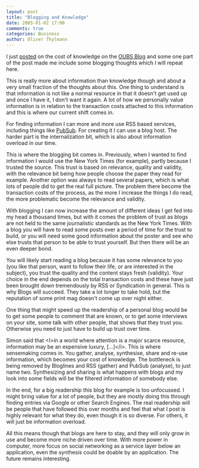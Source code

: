```yaml
---
layout: post
title: "Blogging and Knowledge"
date: 2005-01-02 17:00
comments: true
categories: Business
author: Oliver Thylmann
---
```



I just [posted](http://owt.typepad.com/oubs/2005/01/the_cost_of_kno.html) on the cost of knowledge on the [OUBS Blog](http://owt.typepad.com/oubs/) and some one part of the post made me include some blogging thoughts which I will repeat here.

This is really more about information than knowledge though and about a very small fraction of the thoughts about this. One thing to understand is that information is not like a normal resource in that it doesn't get used up and once I have it, I don't want it again. A lot of how we personally value information is in relation to the transaction costs attached to this information and this is where our current shift comes in.

For finding information I can more and more use RSS based services, including things like [PubSub](http://www.pubsub.com/). For creating it I can use a blog host. The harder part is the internalization bit, which is also about information overload in our time. 

This is where the blogging bit comes in. Previously, when I wanted to find information I would use the New York Times (for example), partly because I trusted the source. This trust is based on relevance, quality and validity, with the relevance bit being how people choose the paper they read for example. Another option was always to read several papers, which is what lots of people did to get the real full picture. The problem there become the transaction costs of the process, as the more I increase the things I do read, the more problematic become the relevance and validity. 

With blogging I can now increase the amount of different ideas I get fed into my head a thousand times, but with it comes the problem of trust as blogs are not held to the same journalistic standards as the New York Times. With a blog you will have to read some posts over a period of time for the trust to build, or you will need some good information about the poster and see who else trusts that person to be able to trust yourself. But then there will be an even deeper bond. 

You will likely start reading a blog because it has some relevance to you (you like that person, want to follow their life, or are interested in the subject), you trust the quality and the content stays fresh (validity). Your choice in the end depends on the total transaction costs and these have just been brought down tremendously by RSS or Syndication in general. This is why Blogs will succeed. They take a lot longer to take hold, but the reputation of some print mag doesn't come up over night either. 

One thing that might speed up the readership of a personal blog would be to get some people to comment that are known, or to get some interviews on your site, some talk with other people, that shows that they trust you. Otherwise you need to just have to build up trust over time. 

Simon said that &lt;I&gt;in a world where attention is a major scarce resource, information may be an expensive luxury, [...]&lt;/i&gt;. This is where sensemaking comes in. You gather, analyse, synthesise, share and re-use information, which becomes your cost of knowledge. The bottleneck is being removed by Bloglines and RSS (gather) and PubSub (analyse), to just name two. Synthesizing and sharing is what happens with blogs and my look into some fields will be the filtered information of somebody else. 

In the end, for a big readership this blog for example is too unfocussed. I might bring value for a lot of people, but they are mostly doing this through finding entries via Google or other Search Engines. The real readership will be people that have followed this over months and feel that what I post is highly relevant for what they do, even though it is so diverse. For others, it will just be information overload.

All this means though that blogs are here to stay, and they will only grow in use and become more niche driven over time. With more power in computer, more focus on social networking as a service layer below an application, even the synthesis could be doable by an application. The future remains interesting.


